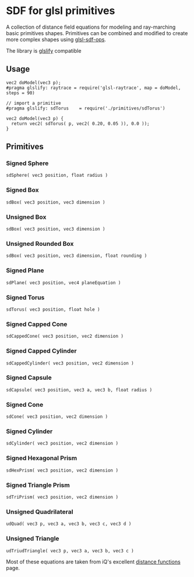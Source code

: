 # SDF for glsl primitives #
A collection of distance field equations for modeling and ray-marching basic primitives shapes. Primitives can be combined and modified to create more complex shapes using [glsl-sdf-ops](https://github.com/marklundin/glsl-sdf-ops).

The library is [glslify](https://github.com/stackgl/glslify) compatible

## Usage ##
```
vec2 doModel(vec3 p);
#pragma glslify: raytrace = require('glsl-raytrace', map = doModel, steps = 90)

// import a primitive
#pragma glslify: sdTorus 	= require('./primitives/sdTorus')

vec2 doModel(vec3 p) {
  return vec2( sdTorus( p, vec2( 0.20, 0.05 )), 0.0 ));
}
```

## Primitives ##

### Signed Sphere ###
`sdSphere( vec3 position, float radius )`

### Signed Box ###
`sdBox( vec3 position, vec3 dimension )`

### Unsigned Box ###
`sdBox( vec3 position, vec3 dimension )`

### Unsigned Rounded Box ###
`sdBox( vec3 position, vec3 dimension, float rounding )`

### Signed Plane ###
`sdPlane( vec3 position, vec4 planeEquation )`

### Signed Torus ###
`sdTorus( vec3 position, float hole )`

### Signed Capped Cone ###
`sdCappedCone( vec3 position, vec2 dimension )`

### Signed Capped Cylinder ###
`sdCappedCylinder( vec3 position, vec2 dimension )`

### Signed Capsule ###
`sdCapsule( vec3 position, vec3 a, vec3 b, float radius )`

### Signed Cone ###
`sdCone( vec3 position, vec2 dimension )`

### Signed Cylinder ###
`sdCylinder( vec3 position, vec2 dimension )`

### Signed Hexagonal Prism ###
`sdHexPrism( vec3 position, vec2 dimension )`

### Signed Triangle Prism ###
`sdTriPrism( vec3 position, vec2 dimension )`

### Unsigned Quadrilateral ###
`udQuad( vec3 p, vec3 a, vec3 b, vec3 c, vec3 d )`

### Unsigned Triangle ###
`udTriudTriangle( vec3 p, vec3 a, vec3 b, vec3 c )`

Most of these equations are taken from iQ's excellent [distance functions](http://iquilezles.org/www/articles/distfunctions/distfunctions.htm) page.

